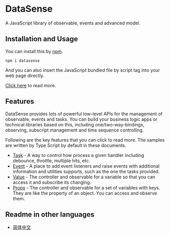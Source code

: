 # DataSense

A JavaScript library of observable, events and advanced model.

## Installation and Usage

You can install this by [npm](https://www.npmjs.com/package/datasense).

```
npm i datasense
```

And you can also insert the JavaScript bundled file by script tag into your web page directly.

[Click here](https://github.com/compositejs/datasense/wiki/installation) to read more.

## Features

DataSense provides lots of powerful low-level APIs for the management of observable, events and tasks. You can build your business logic apps or technical libraries based on this, including one/two-way-bindings, observing, subscript management and time sequence controlling.

Following are the key features that you can click to read more. The samples are written by Type Script by default in these documents.

- [Task](https://github.com/compositejs/datasense/wiki/task) - A way to control how process a given handler including debounce, throttle, multiple hits, etc.
- [Event](https://github.com/compositejs/datasense/wiki/event) - A place to add event listeners and raise events with additional information and utilities supports, such as the one the tasks provided.
- [Value](https://github.com/compositejs/datasense/wiki/value) - The controller and observable for a variable so that you can access it and subscribe its changing.
- [Props](https://github.com/compositejs/datasense/wiki/props) - The controller and observable for a set of variables with keys. They are like the property of an object. You can access and observe them.

## Readme in other languages

- [简体中文](https://github.com/compositejs/datasense/wiki/shuoming)
